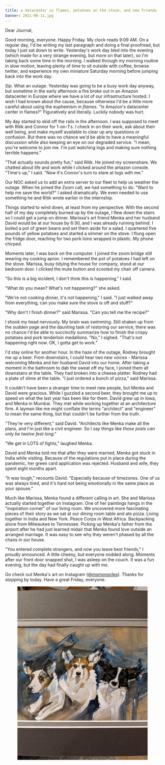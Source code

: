 ```yaml
---
title: a datacenter in flames, potatoes on the stove, and new friends
banner: 2021-06-11.jpg
---
```


Dear Journal,

Good morning, everyone.  Happy Friday.  My clock reads 9:09 AM.  On a
regular day, I'd be writing my last paragraph and doing a final
proofread, but today I just sat down to write.  Yesterday's work day
bled into the evening (which made for a very strange evening, but more
on that later), so I'm taking back some time in the morning.  I walked
through my morning routine in slow motion, leaving plenty of time to
sit outside with coffee, browse twitter, and experience my own
miniature Saturday morning before jumping back into the work day.

_Sip_.  What an outage.  Yesterday was going to be a busy work day
anyway, but sometime in the early afternoon a fire broke out in an
Amazon datacenter in Europe where we have a lot of our infrastructure
hosted.  I wish I had known about the cause, because otherwise I'd be
a little more careful about using the euphemism _in flames_.  "Is
Amazon's datacenter center in flames?"  Figuratively and literally.
Luckily nobody was hurt.

My day started to skid off the rails in the afternoon.  I was supposed
to meet with Ritik and Connor for 1-on-1's.  I check in on their work,
ask about their well being, and make myself available to clear up any
questions or confusion.  But there was no chance we'd be able to have
a meaningful discussion while also keeping an eye on our degraded
service.  "I mean, you're welcome to join me.  I'm just watching logs
and making sure nothing terrible happens."

"That actually sounds pretty fun," said Ritik.  He joined my
screenshare.  We chatted about life and work while I clicked around
the amazon console.  "Time's up," I said.  "Now it's Connor's turn to
stare at logs with me."

Our NOC asked us to add an extra server to our fleet to help us
weather the outage.  When he joined the Zoom call, we had something to
do.  "Want to help me save the world?" I asked dramatically.  We even
needed to use something he and Ritik wrote earlier in the internship.

Things started to wind down, at least from my perspective.  With the
second half of my day completely burned up by the outage, I flew down
the stairs so I could get a jump on dinner.  Marissa's art friend
Menka and her husband David would be at our house by 6:30, and I was
already running behind.  I boiled a pot of green beans and set them
aside for a salad.  I quartered five pounds of yellow potatoes and
started a simmer on the stove.  I flung open the fridge door, reaching
for two pork loins wrapped in plastic.  My phone chirped.

Moments later, I was back on the computer.  I joined the zoom bridge
still wearing my cooking apron.  I remembered the pot of potatoes I
had left on the stove.  Marissa, busy tidying the house for company,
stood at our bedroom door.  I clicked the mute button and scooted my
chair off camera.

"So this is a big incident, I don't think this is happening," I said.

"What do you mean?  What's not happening?" she asked.

"We're not cooking dinner, it's not happening," I said.  "I just
walked away from everything, can you make sure the stove is off and
stuff?"

"Why don't I finish dinner?" said Marissa.  "Can you tell me the
recipe?"

I shook my head nervously.  My brain was swimming.  Still shaken up
from the sudden page and the daunting task of restoring our service,
there was no chance I'd be able to succinctly summarize how to finish
the crispy potatoes and pork tenderloin medallions.  "No," I sighed.
"That's not happening right now.  OK, I gotta get to work."

I'd stay online for another hour.  In the haze of the outage, Rodney
brought me up a beer.  From downstairs, I could hear two new voices -
Marissa welcoming Menka and her husband David into our home.  After
taking a moment in the bathroom to dab the sweat off my face, I joined
them all downstairs at the table.  They had broken into a cheese
platter.  Rodney had a plate of slime at the table.  "I just ordered a
bunch of pizza," said Marissa.

It couldn't have been a stranger time to meet new people, but Menka
and David were gracious.  While I guzzled a second beer, they brought
me up to speed on what the last year has been like for them.  David
grew up in Iowa, and Menka in Mumbai.  They met while working together
at an architecture firm.  A layman like me might conflate the terms
"architect" and "engineer" to mean the same thing, but that couldn't
be further from the truth.

"They're very different," said David.  "Architects like Menka make all
the plans, and I'm just like a civil engineer.  So I say things like
_those joists can only be twelve feet long_."

"We get in LOTS of fights," laughed Menka.

David and Menka told me that after they were married, Menka got stuck
in India while visiting.  Because of the regulations put in place
during the pandemic, her green card application was rejected.  Husband
and wife, they spent eight months apart.

"It was tough," recounts David.  "Especially because of timezones.
One of us was always tired, and it's hard not being emotionally in the
same place as your spouse."

Much like Marissa, Menka found a different calling in art.  She and
Marissa actually started together on Instagram.  One of her paintings
hangs in the "inspiration corner" of our living room.  We uncovered
more fascinating pieces of their story as we sat at our dining room
table and ate pizza.  Living together in India and New York.  Peace
Corps in West Africa.  Backpacking alone from Milwaukee to Tennessee.
Picking up Menka's father from the airport after he had just learned
midair that Menka found love outside an arranged marriage.  It was
easy to see why they weren't phased by all the chaos in our house.

"You entered complete strangers, and now you leave best friends," I
proudly announced.  A little cheesy, but everyone nodded along.
Moments after our front door snapped shut, I was asleep on the couch.
It was a fun evening, but the day had finally caught up with me.

Go check out Menka's art on Instagram ([@msmonocles]).  Thanks for
stopping by today.  Have a great Friday, everyone.

<figure>
  <a href="/images/2021-06-11-dogs.jpg">
    <img alt="dogs" src="/images/2021-06-11-dogs.jpg"/>
  </a>
</figure>

[@msmonocles]: https://www.instagram.com/msmonocles/
